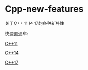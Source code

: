 # Cpp-new-features
关于C++ 11 14 17的各种新特性

快速直通车:

[C++11](https://github.com/ROBINwan999/Cpp-new-features/blob/main/C%2B%2B11/index.md)

[C++14](https://github.com/ROBINwan999/Cpp-new-features/tree/main/C%2B%2B14)

[C++17](https://github.com/ROBINwan999/Cpp-new-features/tree/main/C%2B%2B17)
